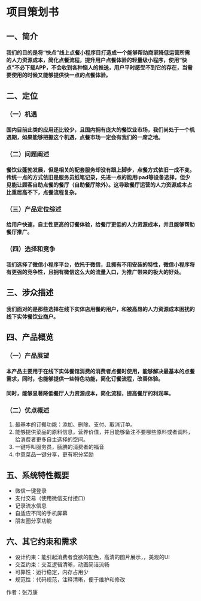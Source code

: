 # 项目策划书

<!-- more -->

## 一、简介

#### 我们的目的是将“快点”线上点餐小程序目打造成一个能够帮助商家降低运营所需的人力资源成本，简化点餐流程，提升用户点餐体验的轻量级小程序，使用“快点”不必下载APP，不会收到各种恼人的推送，用户平时感受不到它的存在，当需要使用的时候又能够提供快一点的点餐体验。

## 二、定位

### （一）机遇

#### 国内目前此类的应用还比较少，且国内拥有庞大的餐饮业市场，我们尚处于一个机遇期，如果能够把握这个机遇，点餐市场一定会有我们的一席之地。

### （二）问题阐述

#### 餐饮业蓬勃发展，但是相关的配套服务却没有跟上脚步，点餐方式依旧一成不变。传统一点的方式依旧是服务员纸笔记录，先进一点的能用ipad等设备选择，但少见能让顾客自助点餐的餐厅（自助餐厅除外）。这导致餐厅运营的人力资源成本占比重居高不下，点餐流程复杂。

###  （三）产品定位综述

#### 给用户快速，自主性更高的订餐体验，给餐厅更低的人力资源成本，并且能够帮助餐厅推广。

### （四）选择和竞争

#### 我们选择了微信小程序平台，依托于微信，且拥有不用安装的特性，微信小程序将有更强的竞争性，且拥有微信这么大的流量入口，为推广带来的极大的好处。



## 三、涉众描述

#### 我们面对的是那些选择在线下实体店用餐的用户，和被高昂的人力资源成本困扰的线下实体餐饮业商户。



## 四、产品概览

### （一）产品展望

#### 本产品主要用于在线下实体餐馆消费的消费者点餐时使用，能够解决最基本的点餐需求，同时，也能够提供一些特色功能，简化订餐流程，改善体验。

#### 同时，能够显著降低餐厅人力资源成本，简化流程，提高餐厅的利润率。

### （二）优点概述

1. 最基本的订餐功能：添加、删除、支付、取消订单。
2. 能够提供菜品的原料信息，营养价值，并且能够备注不要哪些原料或者调料，给消费者更多自主选择的空间。
3. 一键呼叫服务员，腼腆的消费者的福音
4. 中意菜品一键分享，更有积分奖励

## 五、系统特性概要 

- 微信一键登录
- 支付交易（使用微信支付接口）
- 记录流水信息
- 自适应不同的手机屏幕
- 朋友圈分享功能

## 六、其它约束和需求

- 设计约束：能引起消费者食欲的配色，高清的图片展示，，美观的UI
- 交互约束：交互逻辑清晰，动画简洁流畅
- 可靠性：运行稳定，内存占用少
- 规范性：代码规范，注释清晰，便于维护和修改

作者：张万康
